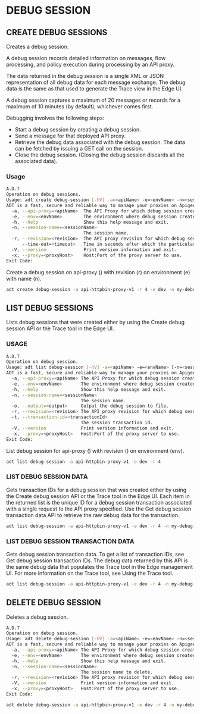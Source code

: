 # DEBUG SESSION

## CREATE DEBUG SESSIONS

Creates a debug session.

A debug session records detailed information on messages, flow processing, and policy execution during processing by an API proxy.

The data returned in the debug session is a single XML or JSON representation of all debug data for each message exchange. The debug data is the same as that used to generate the Trace view in the Edge UI.

A debug session captures a maximum of 20 messages or records for a maximum of 10 minutes (by default), whichever comes first.

Debugging involves the following steps:

- Start a debug session by creating a debug session.
- Send a message for that deployed API proxy.
- Retrieve the debug data associated with the debug session. The data can be fetched by issuing a GET call on the session.
- Close the debug session. (Closing the debug session discards all the associated data).

### Usage

```sh
A.D.T
Operation on debug sessions.
Usage: adt create debug-session [-hV] -a=<apiName> -e=<envName> -n=<sessionName> -r=<revision> [--time-out=<timeout>] [-x=<proxyHost>]
ADT is a fast, secure and reliable way to manage your proxies on Apigee.
  -a, --api-proxy=<apiName>  The API Proxy for which debug session created.
  -e, --env=<envName>        The environment where debug session created.
  -h, --help                 Show this help message and exit.
  -n, --session-name=<sessionName>
                             The session name.
  -r, --revision=<revision>  The API proxy revision for which debug session created.
      --time-out=<timeout>   Time in seconds after which the particular session should be discarded. Default 600 seconds.
  -V, --version              Print version information and exit.
  -x, --proxy=<proxyHost>    Host:Port of the proxy server to use.
Exit Code:


```
Create a debug session on api-proxy () with revision (r) on environment (e) with name (n).

```sh
adt create debug-session -a api-httpbin-proxy-v1 -r 4 -e dev -n my-debug-sessions 
```


## LIST DEBUG SESSIONS

Lists debug sessions that were created either by using the Create debug session API or the Trace tool in the Edge UI.

### USAGE
```sh
A.D.T
Operation on debug session.
Usage: adt list debug-session [-hV] -a=<apiName> -e=<envName> [-n=<sessionName>] [-o=<output>] -r=<revision> [-t=<transactionId>] [-x=<proxyHost>]
ADT is a fast, secure and reliable way to manage your proxies on Apigee.
  -a, --api-proxy=<apiName> The API Proxy for which debug session created.
  -e, --env=<envName>       The environment where debug session created.
  -h, --help                Show this help message and exit.
  -n, --session-name=<sessionName>
                            The session name.
  -o, --output=<output>     Output the debug session to file.
  -r, --revision=<revision> The API proxy revision for which debug session created.
  -t, --transaction-id=<transactionId>
                            The session transaction id.
  -V, --version             Print version information and exit.
  -x, --proxy=<proxyHost>   Host:Port of the proxy server to use.
Exit Code:


```

List debug session for api-proxy () with revision () on environment (env).

```sh
adt list debug-session -a api-httpbin-proxy-v1 -e dev -r 4
```

### LIST DEBUG SESSION DATA

Gets transaction IDs for a debug session that was created either by using the Create debug session API or the Trace tool in the Edge UI.
Each item in the returned list is the unique ID for a debug session transaction associated with a single request to the API proxy specified.
Use the Get debug session transaction data API to retrieve the raw debug data for the transaction.

```sh
adt list debug-session -a api-httpbin-proxy-v1 -e dev -r 4 -n my-debug-sessions
```


### LIST DEBUG SESSION TRANSACTION DATA

Gets debug session transaction data. To get a list of transaction IDs, see Get debug session transaction IDs.
The debug data returned by this APl is the same debug data that populates the Trace tool in the Edge management UI. For more information on the Trace tool, see Using the Trace tool.

```sh
adt list debug-session -a api-httpbin-proxy-v1 -e dev -r 4 -n my-debug-sessions -t traceId-123456789
```


## DELETE DEBUG SESSION

Deletes a debug session.

```sh
A.D.T
Operation on debug session.
Usage: adt delete debug-session [-hV] -a=<apiName> -e=<envName> -n=<sessionName> -r=<revision> [-x=<proxyHost>]
ADT is a fast, secure and reliable way to manage your proxies on Apigee.
  -a, --api-proxy=<apiName> The API Proxy for which debug session created.
  -e, --env=<envName>       The environment where debug session created.
  -h, --help                Show this help message and exit.
  -n, --session-name=<sessionName>
                            The session name to delete.
  -r, --revision=<revision> The API proxy revision for which debug session created.
  -V, --version             Print version information and exit.
  -x, --proxy=<proxyHost>   Host:Port of the proxy server to use.
Exit Code:

```

```sh
adt delete debug-session -a api-httpbin-proxy-v1 -e dev -r 4 -n my-debug-sessions
```

